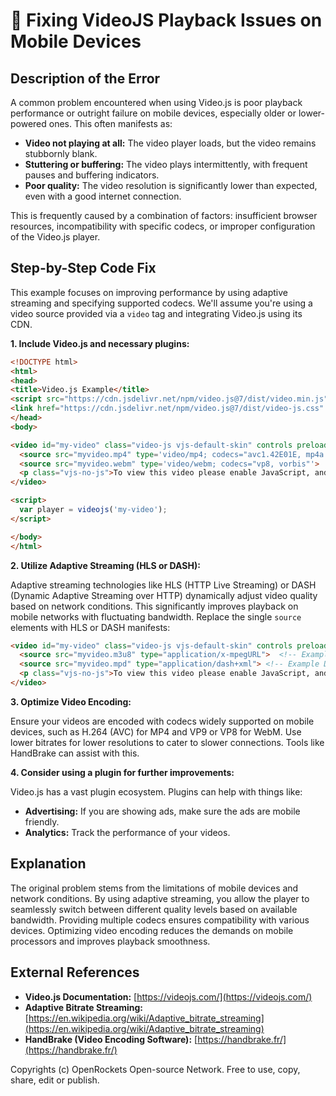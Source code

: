 # 🐞 Fixing VideoJS Playback Issues on Mobile Devices


## Description of the Error

A common problem encountered when using Video.js is poor playback performance or outright failure on mobile devices, especially older or lower-powered ones.  This often manifests as:

* **Video not playing at all:** The video player loads, but the video remains stubbornly blank.
* **Stuttering or buffering:** The video plays intermittently, with frequent pauses and buffering indicators.
* **Poor quality:** The video resolution is significantly lower than expected, even with a good internet connection.

This is frequently caused by a combination of factors: insufficient browser resources, incompatibility with specific codecs, or improper configuration of the Video.js player.


## Step-by-Step Code Fix

This example focuses on improving performance by using adaptive streaming and specifying supported codecs.  We'll assume you're using a video source provided via a `video` tag and integrating Video.js using its CDN.

**1. Include Video.js and necessary plugins:**

```html
<!DOCTYPE html>
<html>
<head>
<title>Video.js Example</title>
<script src="https://cdn.jsdelivr.net/npm/video.js@7/dist/video.min.js"></script>
<link href="https://cdn.jsdelivr.net/npm/video.js@7/dist/video-js.css" rel="stylesheet">
</head>
<body>

<video id="my-video" class="video-js vjs-default-skin" controls preload="auto" width="640" height="360" poster="poster.jpg">
  <source src="myvideo.mp4" type='video/mp4; codecs="avc1.42E01E, mp4a.40.2"'>
  <source src="myvideo.webm" type='video/webm; codecs="vp8, vorbis"'>
  <p class="vjs-no-js">To view this video please enable JavaScript, and consider upgrading to a web browser that <a href="https://videojs.com/html5-video-support/" target="_blank">supports HTML5 video</a></p>
</video>

<script>
  var player = videojs('my-video');
</script>

</body>
</html>
```

**2. Utilize Adaptive Streaming (HLS or DASH):**

Adaptive streaming technologies like HLS (HTTP Live Streaming) or DASH (Dynamic Adaptive Streaming over HTTP) dynamically adjust video quality based on network conditions. This significantly improves playback on mobile networks with fluctuating bandwidth.  Replace the single `source` elements with HLS or DASH manifests:


```html
<video id="my-video" class="video-js vjs-default-skin" controls preload="auto" width="640" height="360" poster="poster.jpg">
  <source src="myvideo.m3u8" type="application/x-mpegURL">  <!-- Example HLS -->
  <source src="myvideo.mpd" type="application/dash+xml"> <!-- Example DASH -->
  <p class="vjs-no-js">To view this video please enable JavaScript, and consider upgrading to a web browser that <a href="https://videojs.com/html5-video-support/" target="_blank">supports HTML5 video</a></p>
</video>
```

**3. Optimize Video Encoding:**

Ensure your videos are encoded with codecs widely supported on mobile devices, such as H.264 (AVC) for MP4 and VP9 or VP8 for WebM. Use lower bitrates for lower resolutions to cater to slower connections. Tools like HandBrake can assist with this.

**4.  Consider using a plugin for further improvements:**


Video.js has a vast plugin ecosystem. Plugins can help with things like:

* **Advertising:**  If you are showing ads, make sure the ads are mobile friendly.
* **Analytics:** Track the performance of your videos.


## Explanation

The original problem stems from the limitations of mobile devices and network conditions. By using adaptive streaming, you allow the player to seamlessly switch between different quality levels based on available bandwidth. Providing multiple codecs ensures compatibility with various devices.  Optimizing video encoding reduces the demands on mobile processors and improves playback smoothness.


## External References

* **Video.js Documentation:** [https://videojs.com/](https://videojs.com/)
* **Adaptive Bitrate Streaming:** [https://en.wikipedia.org/wiki/Adaptive_bitrate_streaming](https://en.wikipedia.org/wiki/Adaptive_bitrate_streaming)
* **HandBrake (Video Encoding Software):** [https://handbrake.fr/](https://handbrake.fr/)


Copyrights (c) OpenRockets Open-source Network. Free to use, copy, share, edit or publish.

